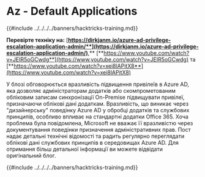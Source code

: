 # Az - Default Applications

{{#include ../../../../banners/hacktricks-training.md}}

**Перевірте техніку на:** [**https://dirkjanm.io/azure-ad-privilege-escalation-application-admin/**](https://dirkjanm.io/azure-ad-privilege-escalation-application-admin/)**,** [**https://www.youtube.com/watch?v=JEIR5oGCwdg**](https://www.youtube.com/watch?v=JEIR5oGCwdg) та [**https://www.youtube.com/watch?v=xei8lAPitX8**](https://www.youtube.com/watch?v=xei8lAPitX8)

У блозі обговорюється вразливість підвищення привілеїв в Azure AD, яка дозволяє адміністраторам додатків або скомпрометованим обліковим записам синхронізації On-Premise підвищувати привілеї, призначаючи облікові дані додаткам. Вразливість, що виникає через "дизайнерську" поведінку Azure AD у обробці додатків та службових принципів, особливо впливає на стандартні додатки Office 365. Хоча проблема була повідомлена, Microsoft не вважає її вразливістю через документування поведінки призначення адміністративних прав. Пост надає детальні технічні відомості та радить регулярно переглядати облікові дані службових принципів в середовищах Azure AD. Для отримання більш детальної інформації ви можете відвідати оригінальний блог.

{{#include ../../../../banners/hacktricks-training.md}}
